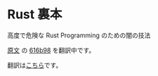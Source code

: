 # Rust 裏本

高度で危険な Rust Programming のための闇の技法

[原文](https://github.com/rust-lang-nursery/nomicon) の
[616b98](https://github.com/rust-lang-nursery/nomicon/commit/616b98444ff4eb5260deee95ee3e090dfd98b947) を翻訳中です。

翻訳は[こちら](http://rust-lang-ja.github.io/rust-nomicon-ja/)です。
